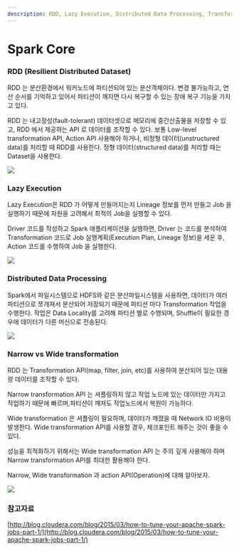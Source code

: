 ```yaml
---
description: RDD, Lazy Execution, Distributed Data Processing, Transformation
---
```


# Spark Core

### RDD (Resilient Distributed Dataset)

RDD 는 분산환경에서 워커노드에 파티션되어 있는 분산객체이다. 변경 불가능하고, 연산 순서를 기억하고 있어서 파티션이 깨지면 다시 복구할 수 있는 장애 복구 기능을 가지고 있다.

RDD 는 내고장성(fault-tolerant) 데이터셋으로 메모리에 중간산출물을 저장할 수 있고, RDD 에서 제공하는 API 로 데이터를 조작할 수 있다. 보통 Low-level transformation API, Action API 사용해야 하거나, 비정형 데이터(unstructured data)를 처리할 때 RDD를 사용한다. 정형 데이터(structured data)를 처리할 때는 Dataset을 사용한다.

![](https://blog.kakaocdn.net/dn/bSzuwX/btq8dtHha8L/uISrAgCpGihBQ2l0WpZZp1/img.png)

### Lazy Execution

Lazy Execution은 RDD 가 어떻게 만들어지는지 Lineage 정보를 먼저 만들고 Job 을 실행하기 때문에 자원을 고려해서 최적의 Job을 실행할 수 있다.

Driver 코드를 작성하고 Spark 애플리케이션을 실행하면, Driver 는 코드를 분석하여 Transformation 코드로 Job 실행계획(Execution Plan, Lineage 정보)을 세운 후, Action 코드를 수행하여 Job 을 실행한다.

![](https://blog.kakaocdn.net/dn/YIU99/btq79k5YWlH/BuzF4aGKzdJeLJuuoCMQg0/img.png)

### Distributed Data Processing

Spark에서 파일시스템으로 HDFS와 같은 분산파일시스템을 사용하면, 데이터가 여러 파티션으로 쪼개져서 분산되어 저장되기 때문에 파티션 마다 Transformation 작업을 수행한다. 작업은 Data Locality를 고려해 파티션 별로 수행되며, Shuffle이 필요한 경우에 데이터가 다른 머신으로 전송된다.

![](https://blog.kakaocdn.net/dn/bko5QZ/btq8a7KNMKj/JhfykqMxCRQWURQcBjl1g0/img.png)

### Narrow vs Wide transformation

RDD 는 Transformation API(map, filter, join, etc)를 사용하여 분산되어 있는 대용량 데이터를 조작할 수 있다.

Narrow transformation API 는 셔플링하지 않고 작업 노드에 있는 데이터만 가지고 작업하기 때문에 빠르며,파티션이 깨져도 작업노드에서 복원이 가능하다.

Wide transformation 은 셔플링이 필요하며, 데이터가 깨졌을 때 Network IO 비용이 발생한다. Wide transformation API를 사용할 경우, 체크포인트 해주는 것이 좋을 수 있다.

성능을 최적화하기 위해서는 Wide transformation API 는 주의 깊게 사용해야 하며 Narrow transformation API를 최대한 활용해야 한다.

Narrow, Wide transformation 과 action API(Operation)에 대해 알아보자.

![](https://blog.kakaocdn.net/dn/wyBSU/btq8cF2JOSI/4J9ktx3QYqIIx9Zx8DRE10/img.png)

### 참고자료

[http://blog.cloudera.com/blog/2015/03/how-to-tune-your-apache-spark-jobs-part-1/](http://blog.cloudera.com/blog/2015/03/how-to-tune-your-apache-spark-jobs-part-1/)

